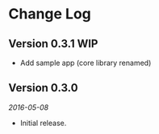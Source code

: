 Change Log
==========

## Version 0.3.1 WIP

 *  Add sample app (core library renamed)

## Version 0.3.0

_2016-05-08_

 *  Initial release.
